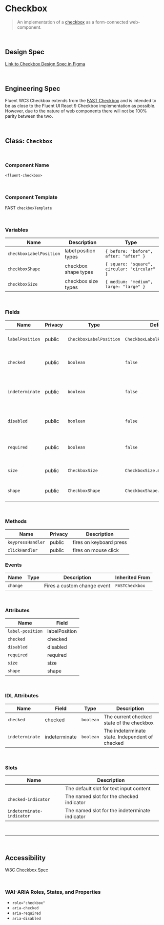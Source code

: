 # Checkbox

> An implementation of a [checkbox](https://w3c.github.io/html-reference/input.checkbox.html) as a form-connected web-component.

<br />

## **Design Spec**

[Link to Checkbox Design Spec in Figma](https://www.figma.com/file/1a1hBVizk7aLH76IvrnPFs/Checkbox?node-id=1666-534&t=Y5ISi4tWguXRFMdP-0)

<br />

## **Engineering Spec**

Fluent WC3 Checkbox extends from the [FAST Checkbox](https://explore.fast.design/components/fast-checkbox) and is intended to be as close to the Fluent UI React 9 Checkbox implementation as possible. However, due to the nature of web components there will not be 100% parity between the two.

<br />

## Class: `Checkbox`

<br />

### **Component Name**

`<fluent-checkbox>`

<br />

### **Component Template**

FAST `checkboxTemplate`

<br />

### **Variables**

| Name                    | Description          | Type                                         |
| ----------------------- | -------------------- | -------------------------------------------- |
| `checkboxLabelPosition` | label position types | `{ before: "before", after: "after" }`       |
| `checkboxShape`         | checkbox shape types | `{ square: "square", circular: "circular" }` |
| `checkboxSize`          | checkbox size types  | `{ medium: "medium", large: "large" }`       |

<br />

### **Fields**

| Name            | Privacy | Type                    | Default                       | Description                                        |
| --------------- | ------- | ----------------------- | ----------------------------- | -------------------------------------------------- |
| `labelPosition` | public  | `CheckboxLabelPosition` | `CheckboxLabelPosition.after` | Indicates postion of label                         |
| `checked`       | public  | `boolean`               | `false`                       | Indicates whether input is checked                 |
| `indeterminate` | public  | `boolean`               | `false`                       | Indicates whether input is initially indeterminate |
| `disabled`      | public  | `boolean`               | `false`                       | Indicates whether input is disabled                |
| `required`      | public  | `boolean`               | `false`                       | Indicates whether input is required                |
| `size`          | public  | `CheckboxSize`          | `CheckboxSize.medium`         | Indicates the size of the checkbox                 |
| `shape`         | public  | `CheckboxShape`         | `CheckboxShape.square`        | Indicates shape of the checkbox                    |

<br />

### **Methods**

| Name              | Privacy | Description             |
| ----------------- | ------- | ----------------------- |
| `keypressHandler` | public  | fires on keyboard press |
| `clickHandler `   | public  | fires on mouse click    |

### **Events**

| Name     | Type | Description                 | Inherited From |
| -------- | ---- | --------------------------- | -------------- |
| `change` |      | Fires a custom change event | `FASTCheckbox` |

<br />

### **Attributes**

| Name             | Field         |
| ---------------- | ------------- |
| `label-position` | labelPosition |
| `checked`        | checked       |
| `disabled`       | disabled      |
| `required `      | required      |
| `size`           | size          |
| `shape`          | shape         |

<br />

### **IDL Attributes**

| Name            | Field         | Type      | Description                                     |
| --------------- | ------------- | --------- | ----------------------------------------------- |
| `checked`       | checked       | `boolean` | The current checked state of the checkbox       |
| `indeterminate` | indeterminate | `boolean` | The indeterminate state. Independent of checked |

<br />

### **Slots**

| Name                      | Description                                    |
| ------------------------- | ---------------------------------------------- |
|                           | The default slot for text input content        |
| `checked-indicator`       | The named slot for the checked indicator       |
| `indeterminate-indicator` | The named slot for the indeterminate indicator |

<br />
<hr />
<br />

## **Accessibility**

[W3C Checkbox Spec](https://w3c.github.io/html-reference/input.checkbox.html)

<br />

### **WAI-ARIA Roles, States, and Properties**

- `role="checkbox"`
- `aria-checked`
- `aria-required`
- `aria-disabled`

<br />
